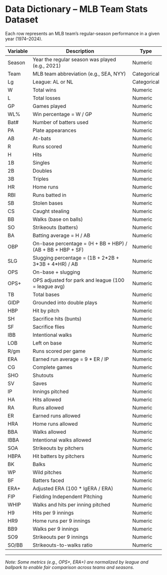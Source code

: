 # Data Dictionary – MLB Team Stats Dataset

Each row represents an MLB team’s regular-season performance in a given year (1974–2024).

| Variable | Description | Type |
|----------|-------------|------|
| Season | Year the regular season was played (e.g., 2021) | Numeric |
| Team | MLB team abbreviation (e.g., SEA, NYY) | Categorical |
| Lg | League: AL or NL | Categorical |
| W | Total wins | Numeric |
| L | Total losses | Numeric |
| GP | Games played | Numeric |
| WL% | Win percentage = W / GP | Numeric |
| Bat# | Number of batters used | Numeric |
| PA | Plate appearances | Numeric |
| AB | At-bats | Numeric |
| R | Runs scored | Numeric |
| H | Hits | Numeric |
| 1B | Singles | Numeric |
| 2B | Doubles | Numeric |
| 3B | Triples | Numeric |
| HR | Home runs | Numeric |
| RBI | Runs batted in | Numeric |
| SB | Stolen bases | Numeric |
| CS | Caught stealing | Numeric |
| BB | Walks (base on balls) | Numeric |
| SO | Strikeouts (batters) | Numeric |
| BA | Batting average = H / AB | Numeric |
| OBP | On-base percentage = (H + BB + HBP) / (AB + BB + HBP + SF) | Numeric |
| SLG | Slugging percentage = (1B + 2\*2B + 3\*3B + 4\*HR) / AB | Numeric |
| OPS | On-base + slugging | Numeric |
| OPS+ | OPS adjusted for park and league (100 = league avg) | Numeric |
| TB | Total bases | Numeric |
| GIDP | Grounded into double plays | Numeric |
| HBP | Hit by pitch | Numeric |
| SH | Sacrifice hits (bunts) | Numeric |
| SF | Sacrifice flies | Numeric |
| IBB | Intentional walks | Numeric |
| LOB | Left on base | Numeric |
| R/gm | Runs scored per game | Numeric |
| ERA | Earned run average = 9 * ER / IP | Numeric |
| CG | Complete games | Numeric |
| SHO | Shutouts | Numeric |
| SV | Saves | Numeric |
| IP | Innings pitched | Numeric |
| HA | Hits allowed | Numeric |
| RA | Runs allowed | Numeric |
| ER | Earned runs allowed | Numeric |
| HRA | Home runs allowed | Numeric |
| BBA | Walks allowed | Numeric |
| IBBA | Intentional walks allowed | Numeric |
| SOA | Strikeouts by pitchers | Numeric |
| HBPA | Hit batters by pitchers | Numeric |
| BK | Balks | Numeric |
| WP | Wild pitches | Numeric |
| BF | Batters faced | Numeric |
| ERA+ | Adjusted ERA (100 * lgERA / ERA) | Numeric |
| FIP | Fielding Independent Pitching | Numeric |
| WHIP | Walks and hits per inning pitched | Numeric |
| H9 | Hits per 9 innings | Numeric |
| HR9 | Home runs per 9 innings | Numeric |
| BB9 | Walks per 9 innings | Numeric |
| SO9 | Strikeouts per 9 innings | Numeric |
| SO/BB | Strikeouts-to-walks ratio | Numeric |

---

*Note: Some metrics (e.g., OPS+, ERA+) are normalized by league and ballpark to enable fair comparison across teams and seasons.*
